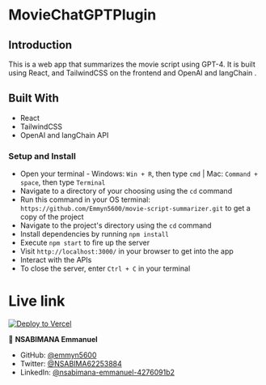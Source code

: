 # MovieChatGPTPlugin

## Introduction

This is a web app that summarizes the movie script using GPT-4. It is built using React, and TailwindCSS on the frontend and OpenAI and langChain .

## Built With

* React
* TailwindCSS
* OpenAI and langChain API

### Setup and Install

* Open your terminal - Windows: `Win + R`, then type `cmd` | Mac: `Command + space`, then type `Terminal`
* Navigate to a directory of your choosing using the `cd` command
* Run this command in your OS terminal: `https://github.com/Emmyn5600/movie-script-summarizer.git` to get a copy of the project
* Navigate to the project's directory using the `cd` command
* Install dependencies by running `npm install`
* Execute `npm start` to fire up the server
* Visit `http://localhost:3000/` in your browser to get into the app
* Interact with the APIs
* To close the server, enter `Ctrl + C` in your terminal

# Live link

[![Deploy to Vercel](https://deploy.cyclic.app/button.svg)](https://movie-script-summarizer.vercel.app/)



👤 **NSABIMANA Emmanuel**

- GitHub: [@emmyn5600](https://github.com/Emmyn5600)
- Twitter: [@NSABIMA62253884](https://twitter.com/NSABIMA62253884)
- LinkedIn: [@nsabimana-emmanuel-4276091b2](https://www.linkedin.com/in/nsabimana-emmanuel-4276091b2/)

